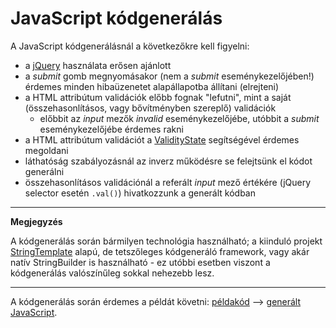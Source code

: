 # JavaScript kódgenerálás

A JavaScript kódgenerálásnál a következőkre kell figyelni:
- a [jQuery](https://jquery.com/) használata erősen ajánlott
- a *submit* gomb megnyomásakor (nem a *submit* eseménykezelőjében!) érdemes minden hibaüzenetet alapállapotba állítani (elrejteni)
- a HTML attribútum validációk előbb fognak "lefutni", mint a saját (összehasonlításos, vagy bővítményben szereplő) validációk
    - előbbit az *input* mezők *invalid* eseménykezelőjébe, utóbbit a *submit* eseménykezelőjébe érdemes rakni
- a HTML attribútum validációt a [ValidityState](https://developer.mozilla.org/en-US/docs/Web/API/ValidityState) segítségével érdemes megoldani
- láthatóság szabályozásnál az inverz működésre se felejtsünk el kódot generálni
- összehasonlításos validációnál a referált *input* mező értékére (jQuery selector esetén ```.val()```) hivatkozzunk a generált kódban

---
**Megjegyzés**

A kódgenerálás során bármilyen technológia használható; a kiinduló projekt [StringTemplate](https://www.stringtemplate.org/) alapú, de tetszőleges kódgeneráló framework, vagy akár natív StringBuilder is használható - ez utóbbi esetben viszont a kódgenerálás valószínűleg sokkal nehezebb lesz.

---

A kódgenerálás során érdemes a példát követni: [példakód](https://github.com/MDSDLab/mdsd-2023-lab4-antlr/blob/main/src/examples/PersonForm.wtiv) --> [generált JavaScript](https://github.com/MDSDLab/mdsd-2023-lab4-antlr/blob/main/src/examples/generated/validation.js).